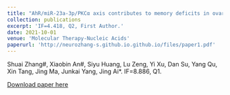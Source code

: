 ```yaml
---
title: "AhR/miR-23a-3p/PKCα axis contributes to memory deficits in ovariectomized and normal aging female mice."
collection: publications
excerpt: 'IF=4.418, Q2, First Author.'
date: 2021-10-01
venue: 'Molecular Therapy-Nucleic Acids'
paperurl: 'http://neurozhang-s.github.io.github.io/files/paper1.pdf'
---
```

Shuai Zhang#, Xiaobin An#, Siyu Huang, Lu Zeng, Yi Xu, Dan Su, Yang Qu, Xin Tang, Jing Ma, Junkai Yang, Jing Ai*. IF=8.886, Q1.

[Download paper here](http://neurozhang-s.github.io.github.io/files/paper1.pdf)